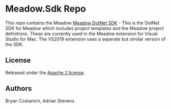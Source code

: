 # Meadow.Sdk Repo

This repo contains the Meadow [Meadow DotNet SDK](Meadow_DotNet_SDK) - This is the DotNet SDK for Meadow which includes project templates and the Meadow project definitions. These are currently used in the Meadow extension for Visual Studio for Mac. The VS2019 extension uses a seperate but similar version of the SDK.

## License

Released under the [Apache 2 license](license.md).


## Authors

Bryan Costanich, Adrian Stevens